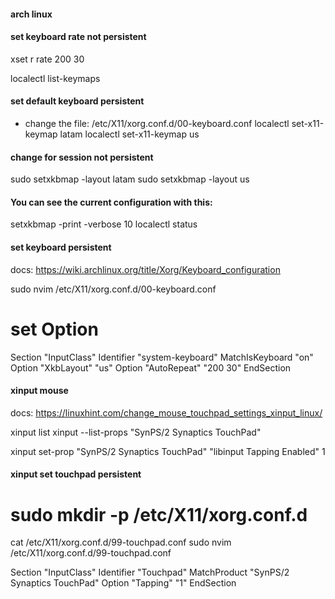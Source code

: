 #### arch linux

#### set keyboard rate not persistent
xset r rate 200 30

localectl list-keymaps

#### set default keyboard persistent
- change the file: /etc/X11/xorg.conf.d/00-keyboard.conf
localectl set-x11-keymap latam
localectl set-x11-keymap us

#### change for session not persistent
sudo setxkbmap -layout latam
sudo setxkbmap -layout us

#### You can see the current configuration with this:
setxkbmap -print -verbose 10
localectl status

#### set keyboard persistent
docs: https://wiki.archlinux.org/title/Xorg/Keyboard_configuration

sudo nvim /etc/X11/xorg.conf.d/00-keyboard.conf

# set Option 

Section "InputClass"
  Identifier "system-keyboard"
  MatchIsKeyboard "on"
  Option "XkbLayout" "us"
	Option "AutoRepeat" "200 30"
EndSection


#### xinput mouse
docs: https://linuxhint.com/change_mouse_touchpad_settings_xinput_linux/

xinput list
xinput --list-props "SynPS/2 Synaptics TouchPad"

xinput set-prop "SynPS/2 Synaptics TouchPad" "libinput Tapping Enabled" 1


#### xinput set touchpad persistent
# sudo mkdir -p /etc/X11/xorg.conf.d
cat /etc/X11/xorg.conf.d/99-touchpad.conf
sudo nvim /etc/X11/xorg.conf.d/99-touchpad.conf

Section "InputClass"
  Identifier "Touchpad"
  MatchProduct "SynPS/2 Synaptics TouchPad"
  Option "Tapping" "1"
EndSection
